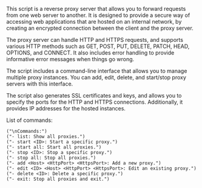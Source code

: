 This script is a reverse proxy server that allows you to forward requests from one web server to another. It is designed to provide a secure way of accessing web applications that are hosted on an internal network, by creating an encrypted connection between the client and the proxy server.

The proxy server can handle HTTP and HTTPS requests, and supports various HTTP methods such as GET, POST, PUT, DELETE, PATCH, HEAD, OPTIONS, and CONNECT. It also includes error handling to provide informative error messages when things go wrong.

The script includes a command-line interface that allows you to manage multiple proxy instances. You can add, edit, delete, and start/stop proxy servers with this interface.

The script also generates SSL certificates and keys, and allows you to specify the ports for the HTTP and HTTPS connections. Additionally, it provides IP addresses for the hosted instances.

List of commands:

    ("\nCommands:")
    ("- list: Show all proxies.")
    ("- start <ID>: Start a specific proxy.")
    ("- start all: Start all proxies.")
    ("- stop <ID>: Stop a specific proxy.")
    ("- stop all: Stop all proxies.")
    ("- add <Host> <HttpPort> <HttpsPort>: Add a new proxy.")
    ("- edit <ID> <Host> <HttpPort> <HttpsPort>: Edit an existing proxy.")
    ("- delete <ID>: Delete a specific proxy.")
    ("- exit: Stop all proxies and exit.")
